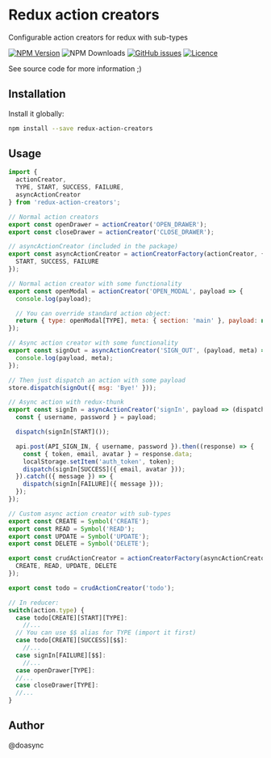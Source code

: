 # Redux action creators

Configurable action creators for redux with sub-types

[![NPM Version][npm-image]][npm-url] ![NPM Downloads][downloads-image] [![GitHub issues][issues-image]][issues-url] [![Licence][license-image]][license-url]

[npm-image]: https://img.shields.io/npm/v/redux-action-creators.svg
[npm-url]: https://www.npmjs.com/package/redux-action-creators
[downloads-image]: https://img.shields.io/npm/dw/redux-action-creators.svg
[deps-image]: https://david-dm.org/doasync/redux-action-creators.svg
[issues-image]: https://img.shields.io/github/issues/doasync/redux-action-creators.svg
[issues-url]: https://github.com/doasync/redux-action-creators/issues
[license-image]: https://img.shields.io/badge/license-MIT-blue.svg
[license-url]: https://raw.githubusercontent.com/doasync/redux-action-creators/master/LICENSE

See source code for more information ;)

## Installation

Install it globally:

```bash
npm install --save redux-action-creators
```

## Usage

```javascript
import {
  actionCreator,
  TYPE, START, SUCCESS, FAILURE,
  asyncActionCreator
} from 'redux-action-creators';

// Normal action creators
export const openDrawer = actionCreator('OPEN_DRAWER');
export const closeDrawer = actionCreator('CLOSE_DRAWER');

// asyncActionCreator (included in the package)
export const asyncActionCreator = actionCreatorFactory(actionCreator, {
  START, SUCCESS, FAILURE
});

// Normal action creator with some functionality
export const openModal = actionCreator('OPEN_MODAL', payload => {
  console.log(payload);

  // You can override standard action object:
  return { type: openModal[TYPE], meta: { section: 'main' }, payload: null }
});

// Async action creator with some functionality
export const signOut = asyncActionCreator('SIGN_OUT', (payload, meta) => {
  console.log(payload, meta);
});

// Then just dispatch an action with some payload
store.dispatch(signOut({ msg: 'Bye!' }));

// Async action with redux-thunk
export const signIn = asyncActionCreator('signIn', payload => (dispatch) => {
  const { username, password } = payload;

  dispatch(signIn[START]());

  api.post(API_SIGN_IN, { username, password }).then((response) => {
    const { token, email, avatar } = response.data;
    localStorage.setItem('auth_token', token);
    dispatch(signIn[SUCCESS]({ email, avatar }));
  }).catch(({ message }) => {
    dispatch(signIn[FAILURE]({ message }));
  });
});

// Custom async action creator with sub-types
export const CREATE = Symbol('CREATE');
export const READ = Symbol('READ');
export const UPDATE = Symbol('UPDATE');
export const DELETE = Symbol('DELETE');

export const crudActionCreator = actionCreatorFactory(asyncActionCreator, {
  CREATE, READ, UPDATE, DELETE
});

export const todo = crudActionCreator('todo');

// In reducer:
switch(action.type) {
  case todo[CREATE][START][TYPE]:
    //...
  // You can use $$ alias for TYPE (import it first)
  case todo[CREATE][SUCCESS][$$]:
    //...
  case signIn[FAILURE][$$]:
    //...
  case openDrawer[TYPE]:
  //...
  case closeDrawer[TYPE]:
  //...
}
```

## Author

@doasync

